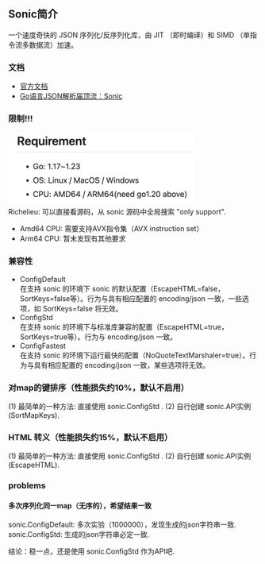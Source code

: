 ## Sonic简介

一个速度奇快的 JSON 序列化/反序列化库，由 JIT （即时编译）和 SIMD （单指令流多数据流）加速。

### 文档

- [官方文档](https://github.com/bytedance/sonic/blob/main/README_ZH_CN.md)
- [Go语言JSON解析届顶流：Sonic](https://mp.weixin.qq.com/s/Ij5wNjNZ6rRbQqTYIvP_aw)

### 限制!!!

![_requirement.png](_requirement.png)  
Richelieu: 可以直接看源码，从 sonic 源码中全局搜索 "only support".

- Amd64 CPU: 需要支持AVX指令集（AVX instruction set）
- Arm64 CPU: 暂未发现有其他要求

### 兼容性

- ConfigDefault   
  在支持 sonic 的环境下 sonic 的默认配置（EscapeHTML=false，SortKeys=false等）。行为与具有相应配置的 encoding/json 一致，一些选项，如
  SortKeys=false 将无效。
- ConfigStd  
  在支持 sonic 的环境下与标准库兼容的配置（EscapeHTML=true，SortKeys=true等）。行为与 encoding/json 一致。
- ConfigFastest   
  在支持 sonic 的环境下运行最快的配置（NoQuoteTextMarshaler=true）。行为与具有相应配置的 encoding/json 一致，某些选项将无效。

### 对map的键排序（性能损失约10%，默认不启用）

(1) 最简单的一种方法: 直接使用 sonic.ConfigStd .
(2) 自行创建 sonic.API实例(SortMapKeys).

### HTML 转义（性能损失约15%，默认不启用）

(1) 最简单的一种方法: 直接使用 sonic.ConfigStd .
(2) 自行创建 sonic.API实例(EscapeHTML).

### problems

#### 多次序列化同一map（无序的），希望结果一致

sonic.ConfigDefault:    多次实验（1000000），发现生成的json字符串一致.
sonic.ConfigStd:        生成的json字符串必定一致.

结论：稳一点，还是使用 sonic.ConfigStd 作为API吧.
